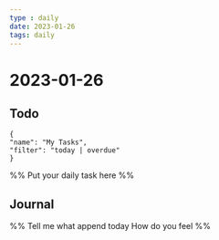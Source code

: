 ```yaml
---
type : daily
date: 2023-01-26
tags: daily
---
```


# 2023-01-26

## Todo
```todoist
{
"name": "My Tasks",
"filter": "today | overdue"
}
```
%%
Put your daily task here
%%


## Journal 
%%
Tell me what append today
How do you feel
%%